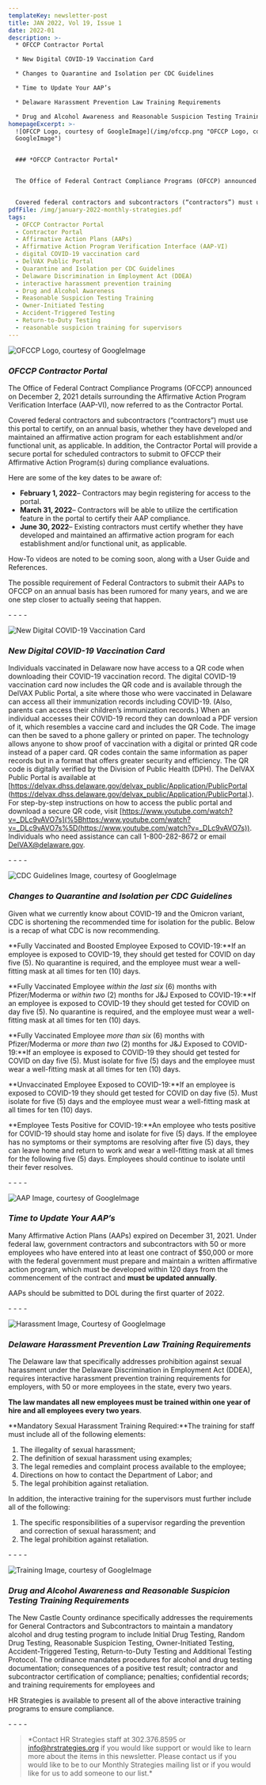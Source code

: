 ```yaml
---
templateKey: newsletter-post
title: JAN 2022, Vol 19, Issue 1
date: 2022-01
description: >-
  * OFCCP Contractor Portal

  * New Digital COVID-19 Vaccination Card

  * Changes to Quarantine and Isolation per CDC Guidelines

  * Time to Update Your AAP’s

  * Delaware Harassment Prevention Law Training Requirements

  * Drug and Alcohol Awareness and Reasonable Suspicion Testing Training Requirements
homepageExcerpt: >-
  ![OFCCP Logo, courtesy of GoogleImage](/img/ofccp.png "OFCCP Logo, courtesy of
  GoogleImage")


  ### *OFCCP Contractor Portal*


  The Office of Federal Contract Compliance Programs (OFCCP) announced on December 2, 2021 details surrounding the Affirmative Action Program Verification Interface (AAP-VI), now referred to as the Contractor Portal.


  Covered federal contractors and subcontractors (“contractors”) must use this portal to certify, on an annual basis, whether they have developed and maintained an affirmative action program for each establishment and/or functional unit, as applicable. In addition, the Contractor Portal will provide a secure portal for scheduled contractors to submit to OFCCP their Affirmative Action Program(s) during compliance evaluations.
pdfFile: /img/january-2022-monthly-strategies.pdf
tags:
  - OFCCP Contractor Portal
  - Contractor Portal
  - Affirmative Action Plans (AAPs)
  - Affirmative Action Program Verification Interface (AAP-VI)
  - digital COVID-19 vaccination card
  - DelVAX Public Portal
  - Quarantine and Isolation per CDC Guidelines
  - Delaware Discrimination in Employment Act (DDEA)
  - interactive harassment prevention training
  - Drug and Alcohol Awareness
  - Reasonable Suspicion Testing Training
  - Owner-Initiated Testing
  - Accident-Triggered Testing
  - Return-to-Duty Testing
  - reasonable suspicion training for supervisors
---
```



![OFCCP Logo, courtesy of GoogleImage](/img/ofccp.png "OFCCP Logo, courtesy of GoogleImage")

### ***OFCCP Contractor Portal***

The Office of Federal Contract Compliance Programs (OFCCP) announced on December 2, 2021 details surrounding the Affirmative Action Program Verification Interface (AAP-VI), now referred to as the Contractor Portal.

Covered federal contractors and subcontractors (“contractors”) must use this portal to certify, on an annual basis, whether they have developed and maintained an affirmative action program for each establishment and/or functional unit, as applicable. In addition, the Contractor Portal will provide a secure portal for scheduled contractors to submit to OFCCP their Affirmative Action Program(s) during compliance evaluations.

Here are some of the key dates to be aware of:

* **February 1, 2022**– Contractors may begin registering for access to the portal.
* **March 31, 2022**– Contractors will be able to utilize the certification feature in the portal to certify their AAP compliance.
* **June 30, 2022**– Existing contractors must certify whether they have developed and maintained an affirmative action program for each establishment and/or functional unit, as applicable.

How-To videos are noted to be coming soon, along with a User Guide and References.

The possible requirement of Federal Contractors to submit their AAPs to OFCCP on an annual basis has been rumored for many years, and we are one step closer to actually seeing that happen.

\- - - -

![New Digital COVID-19 Vaccination Card](/img/degov-update-featured-qr-code.png "New Digital COVID-19 Vaccination Card")

### ***New Digital COVID-19 Vaccination Card***

Individuals vaccinated in Delaware now have access to a QR code when downloading their COVID-19 vaccination record. The digital COVID-19 vaccination card now includes the QR code and is available through the DelVAX Public Portal, a site where those who were vaccinated in Delaware can access all their immunization records including COVID-19. (Also, parents can access their children’s immunization records.) When an individual accesses their COVID-19 record they can download a PDF version of it, which resembles a vaccine card and includes the QR Code. The image can then be saved to a phone gallery or printed on paper. The technology allows anyone to show proof of vaccination with a digital or printed QR code instead of a paper card. QR codes contain the same information as paper records but in a format that offers greater security and efficiency. The QR code is digitally verified by the Division of Public Health (DPH). The DelVAX Public Portal is available at [https://delvax.dhss.delaware.gov/delvax_public/Application/PublicPortal (<https://delvax.dhss.delaware.gov/delvax_public/Application/PublicPortal>.). For step-by-step instructions on how to access the public portal and download a secure QR code, visit [https://www.youtube.com/watch?v=_DLc9vAVO7s](%5Bhttps:/www.youtube.com/watch?v=_DLc9vAVO7s%5D(https://www.youtube.com/watch?v=_DLc9vAVO7s)). Individuals who need assistance can call 1-800-282-8672 or email [DelVAX@delaware.gov](DelVAX@delaware.gov).

\- - - -

![CDC Guidelines Image, courtesy of GoogleImage](/img/cdc-update.jpg "CDC Guidelines Image, courtesy of GoogleImage")

### ***Changes to Quarantine and Isolation per CDC Guidelines***

Given what we currently know about COVID-19 and the Omicron variant, CDC is shortening the recommended time for isolation for the public. Below is a recap of what CDC is now recommending.

**Fully Vaccinated and Boosted Employee Exposed to COVID-19:**If an employee is exposed to COVID-19, they should get tested for COVID on day five (5). No quarantine is required, and the employee must wear a well-fitting mask at all times for ten (10) days.

**Fully Vaccinated Employee *within the last six* (6) months with Pfizer/Moderma or *within two* (2) months for J&J Exposed to COVID-19:**If an employee is exposed to COVID-19 they should get tested for COVID on day five (5). No quarantine is required, and the employee must wear a well-fitting mask at all times for ten (10) days.

**Fully Vaccinated Employee *more than six* (6) months with Pfizer/Moderma or *more than two* (2) months for J&J Exposed to COVID-19:**If an employee is exposed to COVID-19 they should get tested for COVID on day five (5). Must isolate for five (5) days and the employee must wear a well-fitting mask at all times for ten (10) days.

**Unvaccinated Employee Exposed to COVID-19:**If an employee is exposed to COVID-19 they should get tested for COVID on day five (5). Must isolate for five (5) days and the employee must wear a well-fitting mask at all times for ten (10) days.

**Employee Tests Positive for COVID-19:**An employee who tests positive for COVID-19 should stay home and isolate for five (5) days. If the employee has no symptoms or their symptoms are resolving after five (5) days, they can leave home and return to work and wear a well-fitting mask at all times for the following five (5) days. Employees should continue to isolate until their fever resolves.

\- - - -

![AAP Image, courtesy of GoogleImage](/img/aap.jpg "AAP Image, courtesy of GoogleImage")

### ***Time to Update Your AAP’s***

Many Affirmative Action Plans (AAPs) expired on December 31, 2021. Under federal law, government contractors and subcontractors with 50 or more employees who have entered into at least one contract of $50,000 or more with the federal government must prepare and maintain a written affirmative action program, which must be developed within 120 days from the commencement of the contract and **must be updated annually**.

AAPs should be submitted to DOL during the first quarter of 2022.

\- - - -

![Harassment Image, Courtesy of GoogleImage](/img/harassment.jpg "Harassment Image, Courtesy of GoogleImage")

### ***Delaware Harassment Prevention Law Training Requirements***

The Delaware law that specifically addresses prohibition against sexual harassment under the Delaware Discrimination in Employment Act (DDEA), requires interactive harassment prevention training requirements for employers, with 50 or more employees in the state, every two years.

**The law mandates all new employees must be trained within one year of hire and all employees every two years**.

**Mandatory Sexual Harassment Training Required:**The training for staff must include all of the following elements:

1. The illegality of sexual harassment;
2. The definition of sexual harassment using examples;
3. The legal remedies and complaint process available to the employee;
4. Directions on how to contact the Department of Labor; and
5. The legal prohibition against retaliation.

In addition, the interactive training for the supervisors must further include all of the following:

1. The specific responsibilities of a supervisor regarding the prevention and correction of sexual harassment; and
2. The legal prohibition against retaliation.

\- - - -

![Training Image, courtesy of GoogleImage](/img/training2.jpg "Training Image, courtesy of GoogleImage")

### ***Drug and Alcohol Awareness and Reasonable Suspicion Testing Training Requirements***

The New Castle County ordinance specifically addresses the requirements for General Contractors and Subcontractors to maintain a mandatory alcohol and drug testing program to include Initial Drug Testing, Random Drug Testing, Reasonable Suspicion Testing, Owner-Initiated Testing, Accident-Triggered Testing, Return-to-Duty Testing and Additional Testing Protocol. The ordinance mandates procedures for alcohol and drug testing documentation; consequences of a positive test result; contractor and subcontractor certification of compliance; penalties; confidential records; and training requirements for employees and

HR Strategies is available to present all of the above interactive training programs to ensure compliance.

\- - - -

> \*Contact HR Strategies staff at 302.376.8595 or [info@hrstrategies.org](mailto:info@hrstrategies.org) if you would like support or would like to learn more about the items in this newsletter. Please contact us if you would like to be to our Monthly Strategies mailing list or if you would like for us to add someone to our list.*